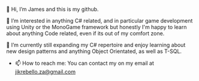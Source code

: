 👋 Hi, I’m James and this is my github.

👀 I’m interested in anything C# related, and in particular game development using Unity or the MonoGame framework but honestly I'm happy to learn about anything Code related, even if its out of my comfort zone.

🌱 I’m currently still expanding my C# repertoire and enjoy learning about new design patterns and anything Object Orientated, as well as T-SQL.

- 📫 How to reach me: You can contact my on my email at jikrebello.za@gmail.com

<!---
Jikrebello/Jikrebello is a ✨ special ✨ repository because its `README.md` (this file) appears on your GitHub profile.
You can click the Preview link to take a look at your changes.
--->
